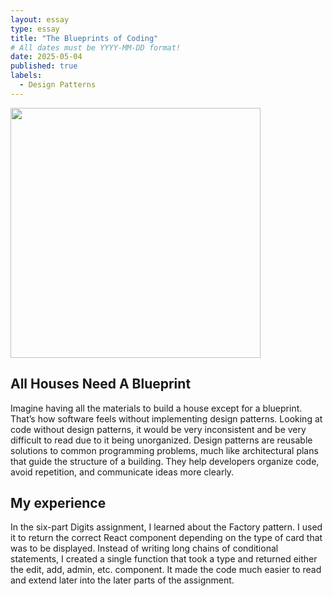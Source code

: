 ```yaml
---
layout: essay
type: essay
title: "The Blueprints of Coding"
# All dates must be YYYY-MM-DD format!
date: 2025-05-04
published: true
labels:
  - Design Patterns
---
```


<img width="400" height="400" class="rounded float-start pe-4" src="../img/blueprint.avif">

## All Houses Need A Blueprint 
Imagine having all the materials to build a house except for a blueprint. That’s how software feels without implementing design patterns. Looking at code without design patterns, it would be very inconsistent and be very difficult to read due to it being unorganized. Design patterns are reusable solutions to common programming problems, much like architectural plans that guide the structure of a building. They help developers organize code, avoid repetition, and communicate ideas more clearly.

## My experience
In the six-part Digits assignment, I learned about the Factory pattern. I used it to return the correct React component depending on the type of card that was to be displayed. Instead of writing long chains of conditional statements, I created a single function that took a type and returned either the edit, add, admin, etc. component. It made the code much easier to read and extend later into the later parts of the assignment.
